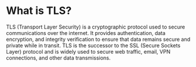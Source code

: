 # What is TLS?

TLS (Transport Layer Security) is a cryptographic protocol used to secure communications over the internet. It provides authentication, data encryption, and integrity verification to ensure that data remains secure and private while in transit. TLS is the successor to the SSL (Secure Sockets Layer) protocol and is widely used to secure web traffic, email, VPN connections, and other data transmissions.

